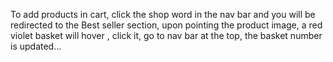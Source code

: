 To add products in cart,
click the shop word in the nav bar and you will be redirected to the Best seller section,
upon pointing the product image, a red violet basket will hover ,
click it,
go to nav bar at the top, the basket number is updated...

